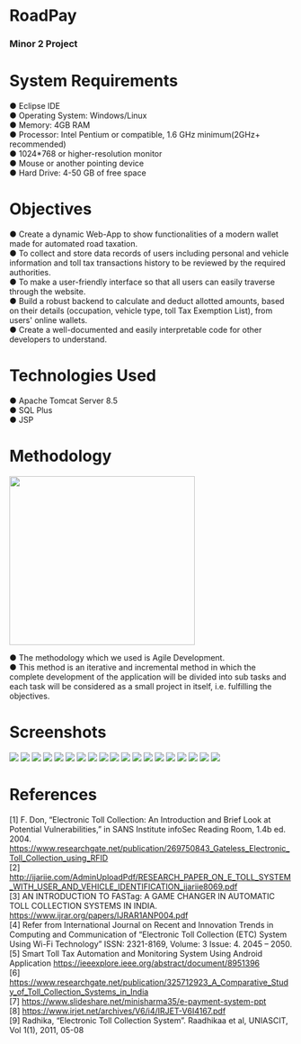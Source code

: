 # RoadPay

### Minor 2 Project

# System Requirements
● Eclipse IDE<br>
● Operating System: Windows/Linux<br>
● Memory: 4GB RAM<br>
● Processor: Intel Pentium or compatible, 1.6 GHz minimum(2GHz+ recommended)<br>
● 1024*768 or higher-resolution monitor<br>
● Mouse or another pointing device<br>
● Hard Drive: 4-50 GB of free space<br>

# Objectives
● Create a dynamic Web-App to show functionalities of a modern wallet made for automated road taxation.<br>
● To collect and store data records of users including personal and vehicle information and toll tax transactions history to be reviewed by the required authorities.<br>
● To make a user-friendly interface so that all users can easily traverse through the website.<br>
● Build a robust backend to calculate and deduct allotted amounts, based on their details (occupation, vehicle type, toll Tax Exemption List), from users' online wallets.<br>
● Create a well-documented and easily interpretable code for other developers to understand.<br>

# Technologies Used
● Apache Tomcat Server 8.5<br>
● SQL Plus<br>
● JSP<br>

# Methodology
<p float="left">
 <img src="https://github.com/Nikunjbansal99/RoadPay/blob/main/img/Methodology.PNG" width="330" height="300" />
</p>
● The methodology which we used is Agile Development. <br>
● This method is an iterative and incremental method in which the complete development of the application will be divided into sub tasks and each task will be considered as a small project in itself, i.e. fulfilling the objectives.<br>

# Screenshots 
<p float="left">
 <img src="https://github.com/Nikunjbansal99/RoadPay/blob/main/img/RoadPay EndTerm Minor 2.PNG"/>
<img src="https://github.com/Nikunjbansal99/RoadPay/blob/main/img/RoadPay EndTerm Minor 2 (1).PNG"/>
<img src="https://github.com/Nikunjbansal99/RoadPay/blob/main/img/RoadPay EndTerm Minor 2 (2).PNG"/>
<img src="https://github.com/Nikunjbansal99/RoadPay/blob/main/img/RoadPay EndTerm Minor 2 (3).PNG"/>
<img src="https://github.com/Nikunjbansal99/RoadPay/blob/main/img/RoadPay EndTerm Minor 2 (4).PNG"/>
<img src="https://github.com/Nikunjbansal99/RoadPay/blob/main/img/RoadPay EndTerm Minor 2 (5).PNG"/>
<img src="https://github.com/Nikunjbansal99/RoadPay/blob/main/img/RoadPay EndTerm Minor 2 (6).PNG"/>
<img src="https://github.com/Nikunjbansal99/RoadPay/blob/main/img/RoadPay EndTerm Minor 2 (7).PNG"/>
<img src="https://github.com/Nikunjbansal99/RoadPay/blob/main/img/RoadPay EndTerm Minor 2 (8).PNG"/>
<img src="https://github.com/Nikunjbansal99/RoadPay/blob/main/img/RoadPay EndTerm Minor 2 (9).PNG"/>
<img src="https://github.com/Nikunjbansal99/RoadPay/blob/main/img/RoadPay EndTerm Minor 2 (10).PNG"/>
<img src="https://github.com/Nikunjbansal99/RoadPay/blob/main/img/RoadPay EndTerm Minor 2 (11).PNG"/>
<img src="https://github.com/Nikunjbansal99/RoadPay/blob/main/img/RoadPay EndTerm Minor 2 (12).PNG"/>
<img src="https://github.com/Nikunjbansal99/RoadPay/blob/main/img/RoadPay EndTerm Minor 2 (13).PNG"/>
<img src="https://github.com/Nikunjbansal99/RoadPay/blob/main/img/RoadPay EndTerm Minor 2 (14).PNG"/>
<img src="https://github.com/Nikunjbansal99/RoadPay/blob/main/img/RoadPay EndTerm Minor 2 (15).PNG"/>
<img src="https://github.com/Nikunjbansal99/RoadPay/blob/main/img/RoadPay EndTerm Minor 2 (16).PNG"/>
<img src="https://github.com/Nikunjbansal99/RoadPay/blob/main/img/RoadPay EndTerm Minor 2 (17).PNG"/>
<img src="https://github.com/Nikunjbansal99/RoadPay/blob/main/img/RoadPay EndTerm Minor 2 (18).PNG"/>
</p>





# References
[1] F. Don, “Electronic Toll Collection: An Introduction and Brief Look at Potential Vulnerabilities,” in SANS Institute infoSec Reading Room, 1.4b ed. 2004. https://www.researchgate.net/publication/269750843_Gateless_Electronic_Toll_Collection_using_RFID<br>
[2] http://ijariie.com/AdminUploadPdf/RESEARCH_PAPER_ON_E_TOLL_SYSTEM_WITH_USER_AND_VEHICLE_IDENTIFICATION_ijariie8069.pdf<br>
[3] AN INTRODUCTION TO FASTag: A GAME CHANGER IN AUTOMATIC TOLL COLLECTION SYSTEMS IN INDIA. https://www.ijrar.org/papers/IJRAR1ANP004.pdf<br>
[4] Refer from International Journal on Recent and Innovation Trends in Computing and Communication of “Electronic Toll Collection (ETC) System Using Wi-Fi Technology” ISSN: 2321-8169, Volume: 3 Issue: 4. 2045 – 2050.<br>
[5] Smart Toll Tax Automation and Monitoring System Using Android Application https://ieeexplore.ieee.org/abstract/document/8951396<br>
[6] https://www.researchgate.net/publication/325712923_A_Comparative_Study_of_Toll_Collection_Systems_in_India<br>
[7] https://www.slideshare.net/minisharma35/e-payment-system-ppt<br>
[8] https://www.irjet.net/archives/V6/i4/IRJET-V6I4167.pdf<br>
[9] Radhika, “Electronic Toll Collection System”. Raadhikaa et al, UNIASCIT, Vol 1(1), 2011, 05-08<br>
